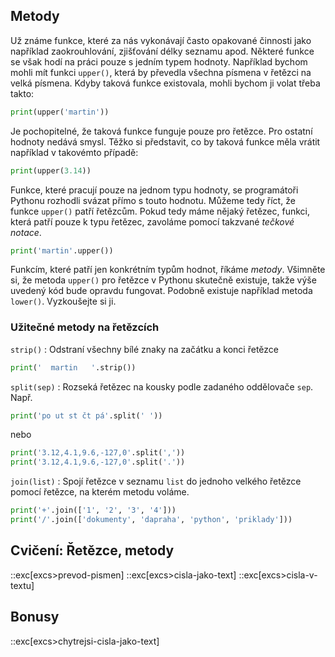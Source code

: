 ## Metody

Už známe funkce, které za nás vykonávají často
opakované činnosti jako například zaokrouhlování, zjišťování délky seznamu
apod. Některé funkce se však hodí na práci pouze s jedním typem hodnoty.
Například bychom mohli mít funkci `upper()`, která by převedla všechna písmena
v řetězci na velká písmena. Kdyby taková funkce existovala, mohli bychom ji
volat třeba takto:

```py
print(upper('martin'))
```

Je pochopitelné, že taková funkce funguje pouze pro řetězce. Pro ostatní
hodnoty nedává smysl. Těžko si představit, co by taková funkce měla vrátit
například v takovémto případě:

```py
print(upper(3.14))
```

Funkce, které pracují pouze na jednom typu hodnoty, se programátoři Pythonu
rozhodli svázat přímo s touto hodnotu. Můžeme tedy říct, že funkce `upper()`
patří řetězcům. Pokud tedy máme nějaký řetězec, funkci, která patří pouze k
typu řetězec, zavoláme pomocí takzvané _tečkové notace_.

```py
print('martin'.upper())
```

Funkcím, které patří jen konkrétním typům hodnot, říkáme _metody_. Všimněte
si, že metoda `upper()` pro řetězce v Pythonu skutečně existuje, takže výše
uvedený kód bude opravdu fungovat. Podobně existuje například metoda
`lower()`. Vyzkoušejte si ji.

### Užitečné metody na řetězcích

`strip()`
: Odstraní všechny bílé znaky na začátku a konci řetězce

```py
print('  martin   '.strip())
```

`split(sep)`
: Rozseká řetězec na kousky podle zadaného oddělovače `sep`. Např.

```py
print('po ut st čt pá'.split(' '))
```

nebo

```py
print('3.12,4.1,9.6,-127,0'.split(','))
print('3.12,4.1,9.6,-127,0'.split('.'))
```

`join(list)`
: Spojí řetězce v seznamu `list` do jednoho velkého řetězce pomocí řetězce, na kterém metodu voláme.

```py
print('+'.join(['1', '2', '3', '4']))
print('/'.join(['dokumenty', 'dapraha', 'python', 'priklady']))
```

## Cvičení: Řetězce, metody
::exc[excs>prevod-pismen]
::exc[excs>cisla-jako-text]
::exc[excs>cisla-v-textu]

## Bonusy
::exc[excs>chytrejsi-cisla-jako-text]
